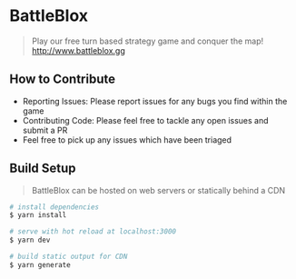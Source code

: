 # BattleBlox
> Play our free turn based strategy game and conquer the map! http://www.battleblox.gg

## How to Contribute
- Reporting Issues: Please report issues for any bugs you find within the game
- Contributing Code: Please feel free to tackle any open issues and submit a PR
- Feel free to pick up any issues which have been triaged

## Build Setup
> BattleBlox can be hosted on web servers or statically behind a CDN

```bash
# install dependencies
$ yarn install

# serve with hot reload at localhost:3000
$ yarn dev

# build static output for CDN
$ yarn generate
```
